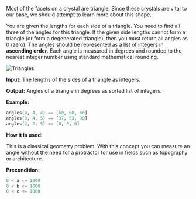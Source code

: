 Most of the facets on a crystal are triangle.
Since these crystals are vital to our base, we should attempt to learn more about this shape.

You are given the lengths for each side of a triangle.
You need to find all three of the angles for this triangle.
If the given side lengths cannot form a triangle (or form a degenerated triangle),
then you must return all angles as 0 (zero).
The angles should be represented as a list of integers in **ascending order**.
Each angle is measured in degrees and rounded to the nearest integer number using standard mathematical rounding.

![Triangles](triangle-angles.png.svg)

**Input:** The lengths of the sides of a triangle as integers. 

**Output:** Angles of a triangle in degrees as sorted list of integers.

**Example:**

```python
angles(4, 4, 4) == [60, 60, 60]
angles(3, 4, 5) == [37, 53, 90]
angles(2, 2, 5) == [0, 0, 0]
```
**How it is used:**

This is a classical geometry problem. With this concept you can measure an angle without the need for a protractor for use in fields such as topography or architecture.

**Precondition:**
```python
0 < a <= 1000
0 < b <= 1000
0 < c <= 1000
```
